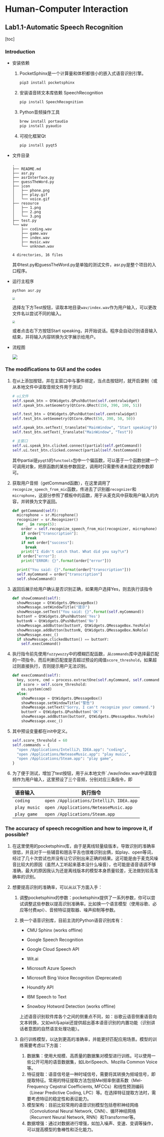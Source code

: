 # Human-Computer Interaction

## Lab1.1-Automatic Speech Recognition

[toc]

### Introduction

- 安装依赖
  1. PocketSphinx是一个计算量和体积都很小的嵌入式语音识别引擎。

     ```sh
     pip3 install pocketsphinx
     ```
  
  2. 安装语音转文本库依赖 SpeechRecognition
  
     ```sh
     pip install SpeechRecognition
     ```
  
  3. Python音频操作工具
  
     ```sh
     brew install portaudio
     pip install pyaudio
     ```
  
  4. 可视化框架Qt
  
     ```sh
     pip install pyqt5
     ```
  
- 文件目录
  
  ```shell
  .
  ├── README.md
  ├── asr.py
  ├── asrInterface.py
  ├── guessTheWord.py
  ├── icon
  │   ├── phone.png
  │   ├── play.gif
  │   └── voice.gif
  ├── resource
  │   ├── 1.png
  │   ├── 2.png
  │   └── 3.png
  ├── test.py
  └── wav
      ├── coding.wav
      ├── game.wav
      ├── index.wav
      ├── music.wav
      └── unknown.wav
  
  4 directories, 16 files
  ```
  
  其中test.py和guessTheWord.py是单独的测试文件，asr.py是整个项目的入口程序。
  
- 运行主程序
  
  ```sh
  python asr.py
  ```
  
  <img src="./resource/1.png" style="zoom: 50%;" />
  
  选择左下方Test按钮，读取本地目录`wav/index.wav`作为用户输入，可以更改文件名以尝试不同的输入。
  
  <img src="./resource/2.png" style="zoom:50%;" />
  
  或者点击右下方按钮Start speaking，并开始说话。程序会自动识别语音输入结束，并将输入内容转换为文字展示给用户。
  
- 流程图
  
  ![](./resource/3.png)

### The modifications to GUI and the codes

1. 在ui上添加按钮，并在主窗口中与事件绑定，当点击按钮时，就开启录制（或从本地文件中读取音频文件用于测试）

   ```python
   # ui文件
   self.speak_btn = QtWidgets.QPushButton(self.centralwidget)
   self.speak_btn.setGeometry(QtCore.QRect(150, 390, 100, 51))
   
   self.test_btn = QtWidgets.QPushButton(self.centralwidget)
   self.test_btn.setGeometry(QtCore.QRect(50, 390, 50, 50))
   
   self.speak_btn.setText(_translate("MainWindow", "Start speaking"))
   self.test_btn.setText(_translate("MainWindow", "Test"))
   ```

   ```python
   # 主窗口
   self.ui.speak_btn.clicked.connect(partial(self.getCommand))
   self.ui.test_btn.clicked.connect(partial(self.testCommand))
   ```

   其中partial是`pyqt5`的`functools`包中一个偏函数，可以基于一个函数创建一个可调用对象，把原函数的某些参数固定，调用时只需要传递未固定的参数即可。

2. 获取用户音频（getCommand函数），在这里调用了`recognize_speech_from_mic`函数，传进去了识别器`recognizer`和`microphone`，这部分参照了模板中的函数，用于从麦克风中获取用户输入的内容，并转换为文字返回。

   ```python
   def getCommand(self):
     microphone = sr.Microphone()
     recognizer = sr.Recognizer()
     for _ in range(5):
       order = self.recognize_speech_from_mic(recognizer, microphone)
       if order["transcription"]:
         break
       if not order["success"]:
         break
       print("I didn't catch that. What did you say?\n")
     if order["error"]:
       print("ERROR: {}".format(order["error"]))
   
     print("You said: {}".format(order["transcription"]))
     self.myCommand = order["transcription"]
     self.showCommand()
   ```

3. 返回后展示给用户确认是否识别正确，如果用户选择Yes，则去执行该指令

   ```python
   def showCommand(self):
     showMessage = QtWidgets.QMessageBox()
     showMessage.setWindowTitle("提示")
     showMessage.setText("You said: {}".format(self.myCommand))
     buttonY = QtWidgets.QPushButton('Yes')
     buttonN = QtWidgets.QPushButton('No')
     showMessage.addButton(buttonY, QtWidgets.QMessageBox.YesRole)
     showMessage.addButton(buttonN, QtWidgets.QMessageBox.NoRole)
     showMessage.exec_()
     if showMessage.clickedButton() == buttonY:
       self.execCommand()
   ```

4. 执行指令前先使用`fuzzywuzzy`中的模糊匹配函数，从`commands`库中选择最匹配的一项指令，而后判断匹配度是否超过预设的阈值`score_threshold`，如果超过则直接执行，否则提示用户无法识别。

   ```python
   def execCommand(self):
     key, score, cmd = process.extractOne(self.myCommand, self.commands)
     if score > self.score_threshold:
       os.system(cmd)
     else:
       showMessage = QtWidgets.QMessageBox()
       showMessage.setWindowTitle("警告")
       showMessage.setText("Sorry, I can't recognize your command.")
       buttonY = QtWidgets.QPushButton('OK')
       showMessage.addButton(buttonY, QtWidgets.QMessageBox.YesRole)
       showMessage.exec_()
   ```

5. 其中预设变量都在init中定义。

   ```python
   self.score_threshold = 60
   self.commands = {
     "open /Applications/IntelliJ\ IDEA.app": "coding", 
     "open /Applications/NeteaseMusic.app": "play music",
     "open /Applications/Steam.app": "play game",
   }
   ```

6. 为了便于测试，增加了test按钮，用于从本地文件`./wav/index.wav中读取音频作为用户输入，这里预设了三个音频，分别对应三条指令，即

   | 语音输入     | 执行指令                                |
   | :----------- | --------------------------------------- |
   | `coding`     | `open /Applications/IntelliJ\ IDEA.app` |
   | `play music` | `open /Applications/NeteaseMusic.app`   |
   | `play game`  | `open /Applications/Steam.app`          |


### The accuracy of speech recognition and how to improve it, if possible?

1. 在这里使用的pocketsphinx库，由于是离线轻量级版本，导致识别的准确率很低，并且对于一些辅音和翘舌平舌也很难识别出俩，如play、open等词，经过了几十次尝试也并没有让它识别出来正确的结果。这可能是由于麦克风噪音比较大的原因（虽然人工听起来基本没什么噪音），也可能是语音语调不够准确，最大的原因我认为还是离线版本的模型本身质量较差，无法做到较高准确率的识别。
2. 想要提高识别的准确率，可以从以下方面入手：

   1. 调整pocketsphinx的参数：pocketsphinx提供了一系列参数，你可以尝试调整这些参数以提高识别准确率。比如换一个语言模型（使用谷歌、必应等付费api）、音频特征提取器、噪声抑制等参数。

   2. 换一个语音识别库，目前主流的Python语音识别库有：

      - CMU Sphinx (works offline)

      - Google Speech Recognition

      - Google Cloud Speech API

      - Wit.ai

      - Microsoft Azure Speech

      - Microsoft Bing Voice Recognition (Deprecated)

      - Houndify API

      - IBM Speech to Text

      - Snowboy Hotword Detection (works offline)

      上述语音识别软件库各个之间的侧重点不同，如：谷歌云语音侧重语音向文本转换，又如wit与apiai还提供超出基本语音识别的内置功能（识别讲话者意图的自然语言处理功能）。

   3. 自行训练模型，以达到更高的准确率，并能更好匹配应用场景。模型的训练需要考虑以下方面：

      1. 数据集：使用大规模、高质量的数据集对模型进行训练。可以使用一些公开可用的语音数据集，如LibriSpeech、Mozilla Common Voice等。
      2. 特征提取：语音信号是一种时域信号，需要将其转换为频域信号，即提取特征。常用的特征提取方法包括Mel频率倒谱系数（Mel-Frequency Cepstral Coefficients, MFCCs）和线性预测编码（Linear Predictive Coding, LPC）等。在选择特征提取方法时，需要考虑特征的稳定性和表征能力。
      3. 模型架构：目前比较常用的语音识别模型包括卷积神经网络（Convolutional Neural Network, CNN）、循环神经网络（Recurrent Neural Network, RNN）和Transformer等。
      4. 数据增强：通过对数据进行增强，如加入噪声、变速、变调等操作，可以提高模型的鲁棒性和泛化能力。

